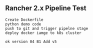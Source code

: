 ## Rancher 2.x Pipeline Test

    Create Dockerfile
    python demo code
    push to git and trigger pipelne stage 
    deploy docker iamge to k8s cluster
    
    ok version 04 B1 Add v5